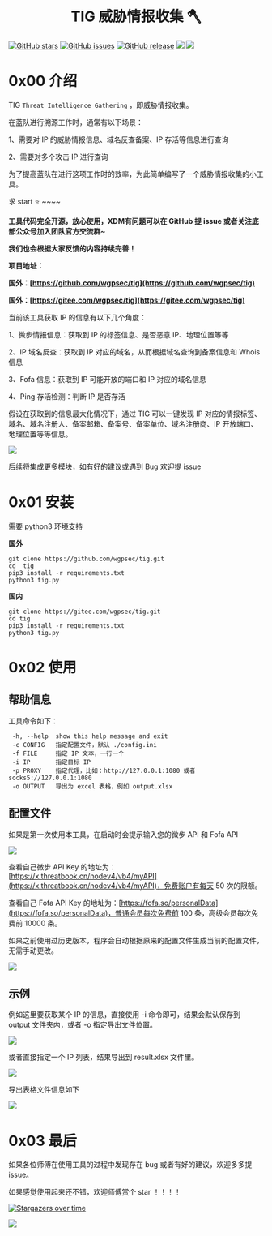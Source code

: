 <h1 align="center">TIG  威胁情报收集 🪓</h1>

[![GitHub stars](https://img.shields.io/github/stars/wgpsec/tig)](https://github.com/wgpsec/tig) [![GitHub issues](https://img.shields.io/github/issues/wgpsec/tig)](https://github.com/wgpsec/tig/issues) [![GitHub release](https://img.shields.io/github/release/wgpsec/tig)](https://github.com/wgpsec/tig/releases) [![](https://img.shields.io/badge/author-TeamsSix-blueviolet)](https://github.com/teamssix) [![](https://img.shields.io/badge/WgpSec-%E7%8B%BC%E7%BB%84%E5%AE%89%E5%85%A8%E5%9B%A2%E9%98%9F-blue)](https://github.com/wgpsec)

# 0x00 介绍

TIG `Threat Intelligence Gathering` ，即威胁情报收集。

在蓝队进行溯源工作时，通常有以下场景：

1、需要对 IP 的威胁情报信息、域名反查备案、IP 存活等信息进行查询

2、需要对多个攻击 IP 进行查询

为了提高蓝队在进行这项工作时的效率，为此简单编写了一个威胁情报收集的小工具。

求 start ⭐️ ~~~~

**工具代码完全开源，放心使用，XDM有问题可以在 GitHub 提 issue 或者关注底部公众号加入团队官方交流群~**

**我们也会根据大家反馈的内容持续完善！**

**项目地址：**

**国外：[https://github.com/wgpsec/tig](https://github.com/wgpsec/tig)**

**国外：[https://gitee.com/wgpsec/tig](https://gitee.com/wgpsec/tig)**

当前该工具获取 IP 的信息有以下几个角度：

1、微步情报信息：获取到 IP 的标签信息、是否恶意 IP、地理位置等等

2、IP 域名反查：获取到 IP 对应的域名，从而根据域名查询到备案信息和 Whois 信息

3、Fofa 信息：获取到 IP 可能开放的端口和 IP 对应的域名信息

4、Ping 存活检测：判断 IP 是否存活

假设在获取到的信息最大化情况下，通过 TIG 可以一键发现 IP 对应的情报标签、域名、域名注册人、备案邮箱、备案号、备案单位、域名注册商、IP 开放端口、地理位置等等信息。

![](https://teamssix.oss-cn-hangzhou.aliyuncs.com/TIG.png)

后续将集成更多模块，如有好的建议或遇到 Bug 欢迎提 issue

# 0x01 安装

需要 python3 环境支持

**国外**

```
git clone https://github.com/wgpsec/tig.git
cd  tig
pip3 install -r requirements.txt
python3 tig.py
```

**国内**

```
git clone https://gitee.com/wgpsec/tig.git
cd tig
pip3 install -r requirements.txt
python3 tig.py
```

# 0x02 使用

## 帮助信息

工具命令如下：

```
 -h, --help  show this help message and exit
 -c CONFIG   指定配置文件，默认 ./config.ini
 -f FILE     指定 IP 文本，一行一个
 -i IP       指定目标 IP
 -p PROXY    指定代理，比如：http://127.0.0.1:1080 或者 socks5://127.0.0.1:1080
 -o OUTPUT   导出为 excel 表格，例如 output.xlsx
```

## 配置文件

如果是第一次使用本工具，在启动时会提示输入您的微步 API 和 Fofa API

![](https://teamssix.oss-cn-hangzhou.aliyuncs.com/tig2.png)

查看自己微步 API  Key 的地址为：[https://x.threatbook.cn/nodev4/vb4/myAPI](https://x.threatbook.cn/nodev4/vb4/myAPI)，免费账户有每天 50 次的限额。

查看自己 Fofa API Key 的地址为：[https://fofa.so/personalData](https://fofa.so/personalData)，普通会员每次免费前 100 条，高级会员每次免费前 10000 条。

如果之前使用过历史版本，程序会自动根据原来的配置文件生成当前的配置文件，无需手动更改。

 ![](https://teamssix.oss-cn-hangzhou.aliyuncs.com/tig3.png)

## 示例

例如这里要获取某个 IP 的信息，直接使用 -i 命令即可，结果会默认保存到 output 文件夹内，或者 -o 指定导出文件位置。

![](https://teamssix.oss-cn-hangzhou.aliyuncs.com/tig4.png)

或者直接指定一个 IP 列表，结果导出到 result.xlsx 文件里。

![](https://teamssix.oss-cn-hangzhou.aliyuncs.com/tig5.png)

导出表格文件信息如下

![](https://teamssix.oss-cn-hangzhou.aliyuncs.com/tig6.png)

# 0x03 最后

如果各位师傅在使用工具的过程中发现存在 bug 或者有好的建议，欢迎多多提 issue。

如果感觉使用起来还不错，欢迎师傅赏个 star ！！！！ 

[![Stargazers over time](https://starchart.cc/wgpsec/tig.svg)](https://starchart.cc/wgpsec/tig)

![](https://teamssix.oss-cn-hangzhou.aliyuncs.com/wechat.png)


